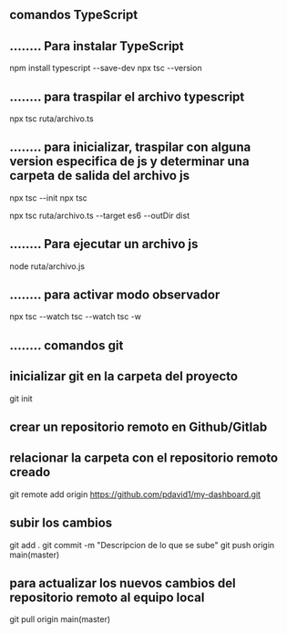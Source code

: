 ## comandos TypeScript
## ........ Para instalar TypeScript
npm install typescript --save-dev
npx tsc --version

## ........ para traspilar el archivo typescript
npx tsc ruta/archivo.ts

## ........ para inicializar, traspilar con alguna version especifica de js y determinar una carpeta de salida del archivo js

npx tsc --init
npx tsc

npx tsc ruta/archivo.ts --target es6 --outDir dist

## ........ Para ejecutar un archivo js

node ruta/archivo.js

## ........ para activar modo observador
npx tsc --watch
tsc --watch
tsc -w

## ........ comandos git
## inicializar git en la carpeta del proyecto
git init

## crear un repositorio remoto en Github/Gitlab

## relacionar la carpeta con el repositorio remoto creado

git remote add origin https://github.com/pdavid1/my-dashboard.git

## subir los cambios

git add .
git commit -m "Descripcion de lo que se sube"
git push origin main(master)

## para actualizar los nuevos cambios del repositorio remoto al equipo local

git pull origin main(master)

